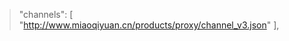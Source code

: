


> "channels": [
    "http://www.miaoqiyuan.cn/products/proxy/channel_v3.json"
],


<!--stackedit_data:
eyJoaXN0b3J5IjpbNjI5Njg5ODIzLDczMDk5ODExNl19
-->